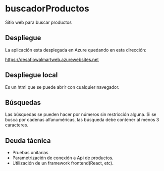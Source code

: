 # buscadorProductos
Sitio web para buscar productos

## Despliegue
La aplicación esta desplegada en Azure quedando en esta dirección: 

https://desafiowalmartweb.azurewebsites.net

## Despliegue local
Es un html que se puede abrir con cualquier navegador. 

 
## Búsquedas
Las búsquedas se pueden hacer por números sin restricción alguna. Si se busca por cadenas alfanuméricas, las búsqueda debe contener al menos 3 caracteres. 


## Deuda tácnica
- Pruebas unitarias.
- Parametrización de conexión a Api de productos.
- Utilización de un framework frontend(React, etc).

